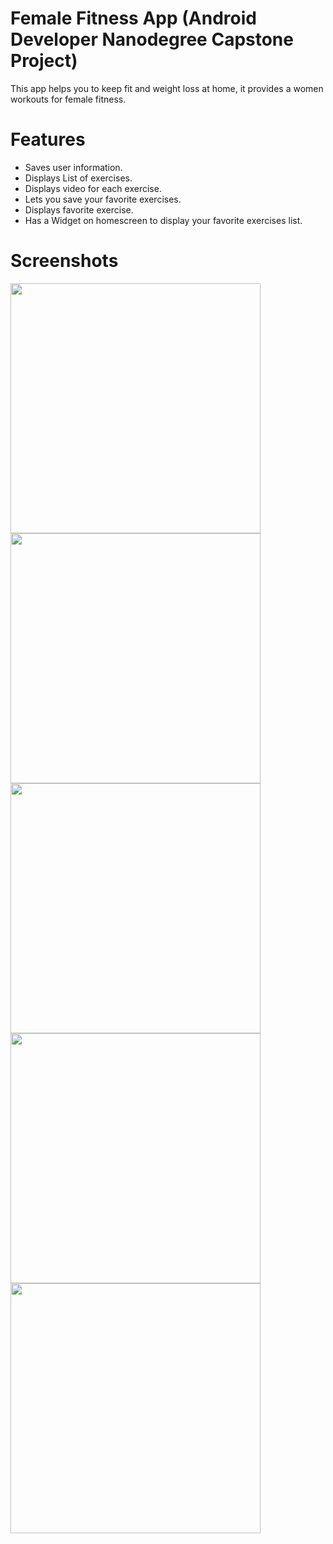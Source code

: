 # **Female Fitness App** (Android Developer Nanodegree Capstone Project)

This app helps you to keep fit and weight loss at home, it provides a women workouts for female fitness. 


# Features 
 
* Saves user information.  
* Displays List of exercises. 
* Displays video for each exercise. 
* Lets you save your favorite exercises. 
* Displays favorite exercise. 
* Has a Widget on homescreen to display your favorite exercises list. 

# Screenshots

<img src="ScreenShots/Login.png" width="400">
<img src="ScreenShots/MainActivity.png" width="400">
<img src="ScreenShots/ExerciseActivity.png" width="400">
<img src="ScreenShots/MainActivityMenu.png" width="400">
<img src="ScreenShots/Widget.png" width="400">

